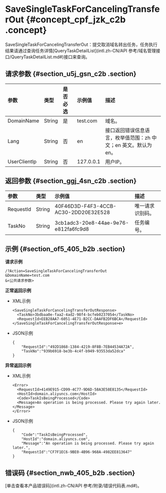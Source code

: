 # SaveSingleTaskForCancelingTransferOut {#concept_cpf_jzk_c2b .concept}

SaveSingleTaskForCancelingTransferOut：提交取消域名转出任务，任务执行结果请通过查询任务详情[QueryTaskDetailList](intl.zh-CN/API 参考/域名管理接口/QueryTaskDetailList.md#)接口来查询。

## 请求参数 {#section_u5j_gsn_c2b .section}

|参数|类型|是否必选|示例值|描述|
|:-|:-|:---|:--|:-|
|DomainName|String|是|test.com|域名。|
|Lang|String|否|en|接口返回错误信息语言，枚举值范围：zh 中文；en 英文。默认为 en。|
|UserClientIp|String|否|127.0.0.1|用户IP。|

## 返回参数 {#section_ggj_4sn_c2b .section}

|参数|类型|示例值|描述|
|:-|:-|:--|:-|
|RequestId|String|40F46D3D-F4F3-4CCB-AC30-2DD20E32E528|唯一请求识别码。|
|TaskNo|String|3cb1adc3-20e8-44ae-9e76-e812fa6fc9d8|任务编号。|

## 示例 {#section_of5_405_b2b .section}

**请求示例**

``` {#codeblock_p3l_nd7_oup}
/?Action=SaveSingleTaskForCancelingTransferOut
&DomainName=test.com
&<公共请求参数>
```

**正常返回示例**

-   XML示例

    ``` {#codeblock_nx9_8ft_poe}
    <SaveSingleTaskForCancelingTransferOutResponse>
      <TaskNo>3bdbaa0e-faa2-4ad2-98f4-bcfeb0237054</TaskNo>
      <RequestId>EEB28AA7-6051-4E71-B2CC-DAAFB2DF6BCA</RequestId>
    </SaveSingleTaskForCancelingTransferOutResponse>e>
    ```

-   JSON示例

    ``` {#codeblock_mji_io2_7z6}
    {
        "RequestId":"492D1868-1384-4219-8F8B-7EB44534A72A",
        "TaskNo":"939b6918-be3b-4c4f-b949-93553da52dca"
    }
    ```


**异常返回示例**

-   XML示例

    ``` {#codeblock_en2_xth_1km}
    <Error>
      <RequestId>4149E915-CD99-4C77-9D6D-58A3E58E8135</RequestId>
      <HostId>domain.aliyuncs.com</HostId>
      <Code>TaskIsBeingProcessed</Code>
      <Message>An operation is being processed. Please try again later.</Message>
    </Error>
    ```

-   JSON示例

    ``` {#codeblock_brj_u7k_3vd}
    {
        "Code":"TaskIsBeingProcessed",
        "HostId":"domain.aliyuncs.com",
        "Message":"An operation is being processed. Please try again later.",
        "RequestId":"CF7F1EC6-9BE0-4B96-968A-4982EE813647"
    }
    ```


## 错误码 {#section_nwb_405_b2b .section}

[单击查看本产品错误码](intl.zh-CN/API 参考/附录/错误代码表.md#)。

